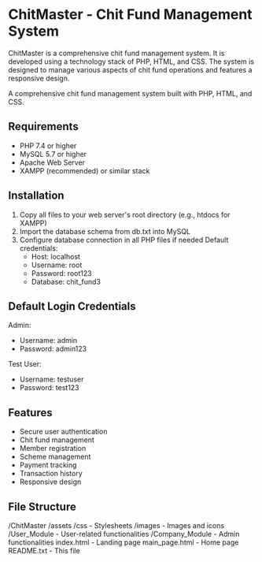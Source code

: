 ChitMaster - Chit Fund Management System
=====================================
ChitMaster is a comprehensive chit fund management system. It is developed using a technology stack of PHP, HTML, and CSS. The system is designed to manage various aspects of chit fund operations and features a responsive design.

A comprehensive chit fund management system built with PHP, HTML, and CSS.

Requirements
-----------
- PHP 7.4 or higher
- MySQL 5.7 or higher
- Apache Web Server
- XAMPP (recommended) or similar stack

Installation
-----------
1. Copy all files to your web server's root directory (e.g., htdocs for XAMPP)
2. Import the database schema from db.txt into MySQL
3. Configure database connection in all PHP files if needed
   Default credentials:
   - Host: localhost
   - Username: root
   - Password: root123
   - Database: chit_fund3

Default Login Credentials
-----------------------
Admin:
- Username: admin
- Password: admin123

Test User:
- Username: testuser
- Password: test123

Features
--------
- Secure user authentication
- Chit fund management
- Member registration
- Scheme management
- Payment tracking
- Transaction history
- Responsive design

File Structure
-------------
/ChitMaster
  /assets
    /css     - Stylesheets
    /images  - Images and icons
  /User_Module    - User-related functionalities
  /Company_Module - Admin functionalities
  index.html      - Landing page
  main_page.html  - Home page
  README.txt      - This file


